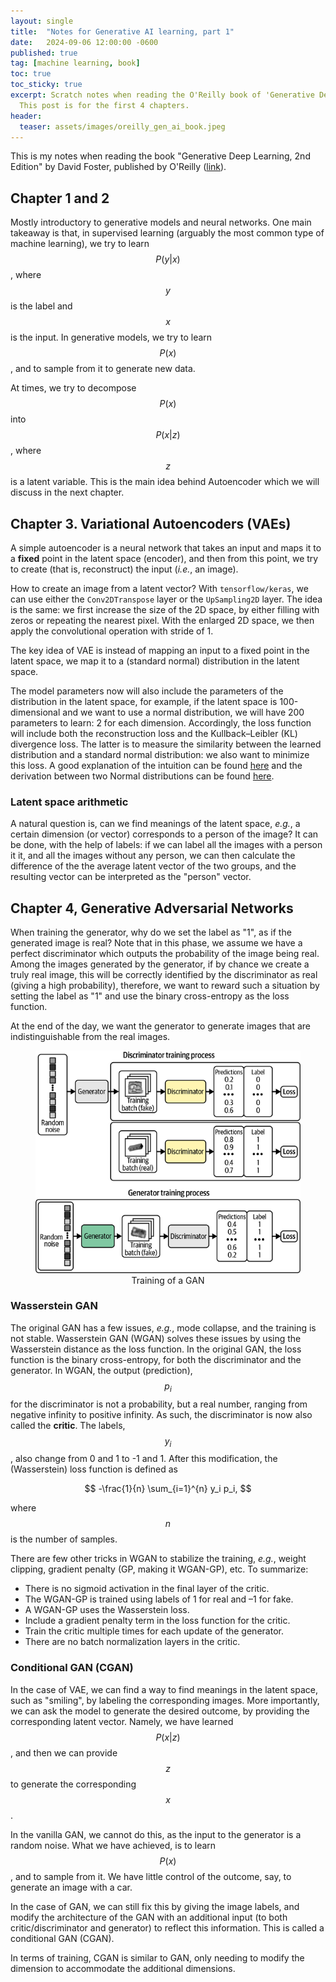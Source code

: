 ```yaml
---
layout: single
title:  "Notes for Generative AI learning, part 1"
date:   2024-09-06 12:00:00 -0600
published: true
tag: [machine learning, book]
toc: true
toc_sticky: true
excerpt: Scratch notes when reading the O'Reilly book of 'Generative Deep Learning, 2nd Edition'.
  This post is for the first 4 chapters.
header:
  teaser: assets/images/oreilly_gen_ai_book.jpeg
---
```


This is my notes when reading the book "Generative Deep Learning, 2nd Edition" by David Foster,
published by O'Reilly ([link](https://learning.oreilly.com/library/view/generative-deep-learning/9781098134174/)).

## Chapter 1 and 2

Mostly introductory to generative models and neural networks. One main takeaway is that,
in supervised learning (arguably the most common type of machine learning), we try to learn
$$P(y | x)$$, where $$y$$ is the label and $$x$$ is the input. In generative models, we try to
learn $$P(x)$$, and to sample from it to generate new data.

At times, we try to decompose  $$P(x)$$ into $$P(x | z)$$, where $$z$$ is a latent variable.
This is the main idea behind Autoencoder which we will discuss in the next chapter.

## Chapter 3. Variational Autoencoders (VAEs)

A simple autoencoder is a neural network that takes an input and maps it to
a **fixed** point in the latent space (encoder), and then from this point, we
try to create (that is, reconstruct) the input (_i.e._, an image).


How to create an image from a latent vector? With `tensorflow/keras`, we can use
either the `Conv2DTranspose` layer or the `UpSampling2D` layer. The idea is the same:
we first increase the size of the 2D space, by either filling with zeros or repeating
the nearest pixel. With the enlarged 2D space, we then apply the convolutional operation
with stride of 1.

The key idea of VAE is instead of mapping an input to a fixed point in the latent space,
we map it to a (standard normal) distribution in the latent space.

The model parameters now will also include the parameters of the distribution in the latent space,
for example, if the latent space is 100-dimensional and we want to use a normal distribution,
we will have 200 parameters to learn: 2 for each dimension. Accordingly, the loss function
will include both the reconstruction loss and the Kullback–Leibler (KL) divergence loss.
The latter is to measure the similarity between the learned distribution and a standard normal distribution:
we also want to minimize this loss.
A good explanation of the intuition can be found [here](https://stats.stackexchange.com/a/395032)
and the derivation between two Normal distributions can be found [here](https://stats.stackexchange.com/q/7440).

### Latent space arithmetic
A natural question is, can we find meanings of the latent space, _e.g._, a certain dimension (or vector)
corresponds to a person of the image? It can be done, with the help of labels:
if we can label all the images with a person it it, and all the images without any person,
we can then calculate the difference of the the average latent vector of the two groups,
and the resulting vector can be interpreted as the "person" vector.

## Chapter 4, Generative Adversarial Networks

When training the generator, why do we set the label as "1", as if the generated image is real?
Note that in this phase, we assume we have a perfect discriminator which outputs the probability of the image being real.
Among the images generated by the generator, if by chance we create a truly real image, this will be
correctly identified by the discriminator as real (giving a high probability), therefore, we want to
reward such a situation by setting the label as "1" and use the binary cross-entropy as the loss function.

At the end of the day, we want the generator to generate images that are indistinguishable from the real images.

<figure>
<center>
<a href="/assets/images/gan_training.png"><img src="/assets/images/gan_training.png"></a>
<figcaption>Training of a GAN</figcaption>
</center>
</figure>

### Wasserstein GAN
The original GAN has a few issues, _e.g._, mode collapse, and the training is not stable.
Wasserstein GAN (WGAN) solves these issues by using the Wasserstein distance as the loss function.
In the original GAN, the loss function is the binary cross-entropy, for both the discriminator and the generator.
In WGAN, the output (prediction), $$p_i$$ for the discriminator is not a probability, but a real number,
ranging from negative infinity to positive infinity. As such, the discriminator is now also called the **critic**.
The labels, $$y_i$$, also change from 0 and 1 to -1 and 1.
After this modification, the (Wasserstein) loss function is defined as

$$ -\frac{1}{n} \sum_{i=1}^{n} y_i p_i, $$

where $$n$$ is the number of samples.

There are few other tricks in WGAN to stabilize the training, _e.g._,
weight clipping, gradient penalty (GP, making it WGAN-GP), etc.
To summarize:

* There is no sigmoid activation in the final layer of the critic.
* The WGAN-GP is trained using labels of 1 for real and –1 for fake.
* A WGAN-GP uses the Wasserstein loss.
* Include a gradient penalty term in the loss function for the critic.
* Train the critic multiple times for each update of the generator.
* There are no batch normalization layers in the critic.

### Conditional GAN (CGAN)

In the case of VAE, we can find a way to find meanings in the latent space,
such as "smiling", by labeling the corresponding images. More importantly,
we can ask the model to generate the desired outcome, by providing the
corresponding latent vector. Namely, we have learned $$P(x | z)$$,
and then we can provide $$z$$ to generate the corresponding $$x$$.

In the vanilla GAN, we cannot do this, as the input to the generator is a
random noise. What we have achieved, is to learn $$P(x)$$, and to sample from it.
We have little control of the outcome, say, to generate an image with a car.

In the case of GAN, we can still fix this by giving the image labels, and
modify the architecture of the GAN with an additional input
(to both critic/discriminator and generator) to reflect this
information. This is called a conditional GAN (CGAN).

In terms of training, CGAN is similar to GAN, only needing to modify the dimension
to accommodate the additional dimensions.
